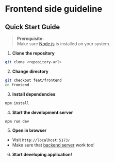 # Frontend side guideline

## Quick Start Guide

> **Prerequisite:**  
> Make sure [Node.js](https://nodejs.org/) is installed on your system.

1. **Clone the repository**

```bash
git clone <repository-url>
```

2. **Change directory**

```bash
git checkout feat/frontend
cd frontend
```

3. **Install dependencies**

```bash
npm install
```

4. **Start the development server**

```bash
npm run dev
```

5. **Open in browser**

- Visit `http://localhost:5173/`
- Make sure that [backend server](../READMY.md) work too!

6. **Start developing application!**
